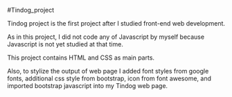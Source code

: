 #Tindog_project

Tindog project is the first project after I studied front-end web development.

As in this project, I did not code any of Javascript by myself because Javascript is not yet studied at that time.

This project contains HTML and CSS as main parts.

Also, to stylize the output of web page I added font styles from google fonts, additional css style from bootstrap, icon from font awesome, and imported bootstrap javascript into my Tindog web page.
